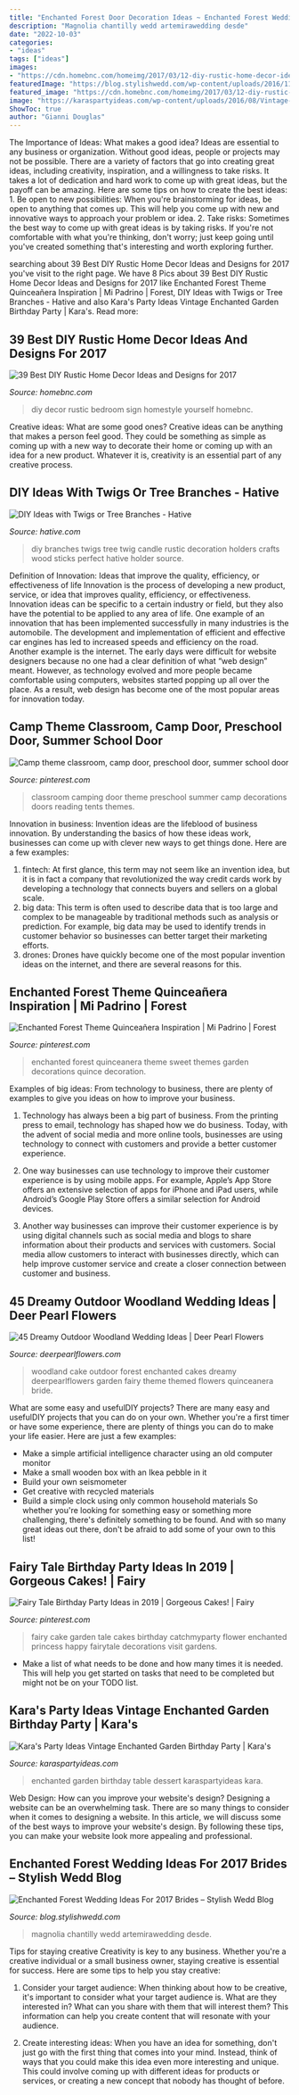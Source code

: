 ```yaml
---
title: "Enchanted Forest Door Decoration Ideas ~ Enchanted Forest Wedding Ideas For 2017 Brides – Stylish Wedd Blog"
description: "Magnolia chantilly wedd artemirawedding desde"
date: "2022-10-03"
categories:
- "ideas"
tags: ["ideas"]
images:
- "https://cdn.homebnc.com/homeimg/2017/03/12-diy-rustic-home-decor-ideas-homebnc.jpg"
featuredImage: "https://blog.stylishwedd.com/wp-content/uploads/2016/11/enchanted-forest-bridal-inspiration.jpg"
featured_image: "https://cdn.homebnc.com/homeimg/2017/03/12-diy-rustic-home-decor-ideas-homebnc.jpg"
image: "https://karaspartyideas.com/wp-content/uploads/2016/08/Vintage-Enchanted-Garden-Birthday-Party-via-Karas-Party-Ideas-KarasPartyIdeas.com32.jpeg"
ShowToc: true
author: "Gianni Douglas"
---
```



The Importance of Ideas: What makes a good idea?
Ideas are essential to any business or organization. Without good ideas, people or projects may not be possible. There are a variety of factors that go into creating great ideas, including creativity, inspiration, and a willingness to take risks. It takes a lot of dedication and hard work to come up with great ideas, but the payoff can be amazing. Here are some tips on how to create the best ideas: 1. Be open to new possibilities: When you're brainstorming for ideas, be open to anything that comes up. This will help you come up with new and innovative ways to approach your problem or idea. 2. Take risks: Sometimes the best way to come up with great ideas is by taking risks. If you're not comfortable with what you're thinking, don't worry; just keep going until you've created something that's interesting and worth exploring further. 
	

		
searching about 39 Best DIY Rustic Home Decor Ideas and Designs for 2017 you've visit to the right page. We have 8 Pics about 39 Best DIY Rustic Home Decor Ideas and Designs for 2017 like Enchanted Forest Theme Quinceañera Inspiration | Mi Padrino | Forest, DIY Ideas with Twigs or Tree Branches - Hative and also Kara&#039;s Party Ideas Vintage Enchanted Garden Birthday Party | Kara&#039;s. Read more:
		
    
## 39 Best DIY Rustic Home Decor Ideas And Designs For 2017

<img loading=lazy src="https://cdn.homebnc.com/homeimg/2017/03/12-diy-rustic-home-decor-ideas-homebnc.jpg" onerror="this.onerror=null;this.src='https://tse3.mm.bing.net/th?id=OIP.E_iR4c1FQae0nrpG9uEaYAHaLL&amp;pid=15.1';" alt="39 Best DIY Rustic Home Decor Ideas and Designs for 2017">

_Source: homebnc.com_

>diy decor rustic bedroom sign homestyle yourself homebnc. 

	

Creative ideas: What are some good ones?
Creative ideas can be anything that makes a person feel good. They could be something as simple as coming up with a new way to decorate their home or coming up with an idea for a new product. Whatever it is, creativity is an essential part of any creative process.

    
## DIY Ideas With Twigs Or Tree Branches - Hative

<img loading=lazy src="https://hative.com/wp-content/uploads/2015/01/twig-crafts/13-diy-ideas-with-twigs-sticks-tree-branches.jpg" onerror="this.onerror=null;this.src='https://tse1.mm.bing.net/th?id=OIP.NgmEvhkmdb31l81FokNigQHaLH&amp;pid=15.1';" alt="DIY Ideas with Twigs or Tree Branches - Hative">

_Source: hative.com_

>diy branches twigs tree twig candle rustic decoration holders crafts wood sticks perfect hative holder source. 

	

Definition of Innovation: Ideas that improve the quality, efficiency, or effectiveness of life
Innovation is the process of developing a new product, service, or idea that improves quality, efficiency, or effectiveness. Innovation ideas can be specific to a certain industry or field, but they also have the potential to be applied to any area of life. 
One example of an innovation that has been implemented successfully in many industries is the automobile. The development and implementation of efficient and effective car engines has led to increased speeds and efficiency on the road. Another example is the internet. The early days were difficult for website designers because no one had a clear definition of what “web design” meant. However, as technology evolved and more people became comfortable using computers, websites started popping up all over the place. As a result, web design has become one of the most popular areas for innovation today.

    
## Camp Theme Classroom, Camp Door, Preschool Door, Summer School Door

<img loading=lazy src="https://i.pinimg.com/736x/3e/cb/fd/3ecbfd1104ce8f567199f981395c9aa5.jpg" onerror="this.onerror=null;this.src='https://tse1.mm.bing.net/th?id=OIP.wvBq3GVnN9CWlm5Yii7tkQHaJ3&amp;pid=15.1';" alt="Camp theme classroom, camp door, preschool door, summer school door">

_Source: pinterest.com_

>classroom camping door theme preschool summer camp decorations doors reading tents themes. 

	

Innovation in business:
Invention ideas are the lifeblood of business innovation. By understanding the basics of how these ideas work, businesses can come up with clever new ways to get things done. Here are a few examples: 
1. fintech: At first glance, this term may not seem like an invention idea, but it is in fact a company that revolutionized the way credit cards work by developing a technology that connects buyers and sellers on a global scale.
2. big data: This term is often used to describe data that is too large and complex to be manageable by traditional methods such as analysis or prediction. For example, big data may be used to identify trends in customer behavior so businesses can better target their marketing efforts. 
3. drones: Drones have quickly become one of the most popular invention ideas on the internet, and there are several reasons for this.

    
## Enchanted Forest Theme Quinceañera Inspiration | Mi Padrino | Forest

<img loading=lazy src="https://i.pinimg.com/736x/a8/45/a6/a845a6a77bdce056ca627056a35173cc.jpg" onerror="this.onerror=null;this.src='https://tse4.mm.bing.net/th?id=OIP.s3WwyQCv_ZX2FN0ItmNxugHaHa&amp;pid=15.1';" alt="Enchanted Forest Theme Quinceañera Inspiration | Mi Padrino | Forest">

_Source: pinterest.com_

>enchanted forest quinceanera theme sweet themes garden decorations quince decoration. 

	

Examples of big ideas: From technology to business, there are plenty of examples to give you ideas on how to improve your business.
1. Technology has always been a big part of business. From the printing press to email, technology has shaped how we do business. Today, with the advent of social media and more online tools, businesses are using technology to connect with customers and provide a better customer experience.
2. One way businesses can use technology to improve their customer experience is by using mobile apps. For example, Apple’s App Store offers an extensive selection of apps for iPhone and iPad users, while Android’s Google Play Store offers a similar selection for Android devices.

3. Another way businesses can improve their customer experience is by using digital channels such as social media and blogs to share information about their products and services with customers. Social media allow customers to interact with businesses directly, which can help improve customer service and create a closer connection between customer and business.


    
## 45 Dreamy Outdoor Woodland Wedding Ideas | Deer Pearl Flowers

<img loading=lazy src="http://www.deerpearlflowers.com/wp-content/uploads/2015/04/enchanted-forest-wedding-cake-682x1024.jpg" onerror="this.onerror=null;this.src='https://tse2.mm.bing.net/th?id=OIP.2uzAP8KQTWkxWsKzK6F_pwHaLH&amp;pid=15.1';" alt="45 Dreamy Outdoor Woodland Wedding Ideas | Deer Pearl Flowers">

_Source: deerpearlflowers.com_

>woodland cake outdoor forest enchanted cakes dreamy deerpearlflowers garden fairy theme themed flowers quinceanera bride. 

	

What are some easy and usefulDIY projects?
There are many easy and usefulDIY projects that you can do on your own. Whether you're a first timer or have some experience, there are plenty of things you can do to make your life easier. Here are just a few examples: 
- Make a simple artificial intelligence character using an old computer monitor 
- Make a small wooden box with an Ikea pebble in it 
- Build your own seismometer 
- Get creative with recycled materials 
- Build a simple clock using only common household materials 
So whether you're looking for something easy or something more challenging, there's definitely something to be found. And with so many great ideas out there, don't be afraid to add some of your own to this list!

    
## Fairy Tale Birthday Party Ideas In 2019 | Gorgeous Cakes! | Fairy

<img loading=lazy src="https://i.pinimg.com/736x/f7/78/45/f7784540b0d31691a8693b05576ef973--fairy-garden-party-cake-fairy-tale-cake.jpg?b=t" onerror="this.onerror=null;this.src='https://tse3.mm.bing.net/th?id=OIP.oo-vUnvSLGXiKHAlChmsLgHaLG&amp;pid=15.1';" alt="Fairy Tale Birthday Party Ideas in 2019 | Gorgeous Cakes! | Fairy">

_Source: pinterest.com_

>fairy cake garden tale cakes birthday catchmyparty flower enchanted princess happy fairytale decorations visit gardens. 

	

- Make a list of what needs to be done and how many times it is needed. This will help you get started on tasks that need to be completed but might not be on your TODO list.

    
## Kara&#039;s Party Ideas Vintage Enchanted Garden Birthday Party | Kara&#039;s

<img loading=lazy src="https://karaspartyideas.com/wp-content/uploads/2016/08/Vintage-Enchanted-Garden-Birthday-Party-via-Karas-Party-Ideas-KarasPartyIdeas.com32.jpeg" onerror="this.onerror=null;this.src='https://tse2.mm.bing.net/th?id=OIP.ipi_QCYrWKTZFFPhxHpCgAHaLG&amp;pid=15.1';" alt="Kara&#039;s Party Ideas Vintage Enchanted Garden Birthday Party | Kara&#039;s">

_Source: karaspartyideas.com_

>enchanted garden birthday table dessert karaspartyideas kara. 

	

Web Design: How can you improve your website's design?
Designing a website can be an overwhelming task. There are so many things to consider when it comes to designing a website. In this article, we will discuss some of the best ways to improve your website's design. By following these tips, you can make your website look more appealing and professional.

    
## Enchanted Forest Wedding Ideas For 2017 Brides – Stylish Wedd Blog

<img loading=lazy src="https://blog.stylishwedd.com/wp-content/uploads/2016/11/enchanted-forest-bridal-inspiration.jpg" onerror="this.onerror=null;this.src='https://tse4.mm.bing.net/th?id=OIP.brWR3NfvlXH_SB6VoP2aKQHaJ8&amp;pid=15.1';" alt="Enchanted Forest Wedding Ideas For 2017 Brides – Stylish Wedd Blog">

_Source: blog.stylishwedd.com_

>magnolia chantilly wedd artemirawedding desde. 

	

Tips for staying creative
Creativity is key to any business. Whether you're a creative individual or a small business owner, staying creative is essential for success. Here are some tips to help you stay creative: 
1. Consider your target audience: When thinking about how to be creative, it's important to consider what your target audience is. What are they interested in? What can you share with them that will interest them? This information can help you create content that will resonate with your audience. 

2. Create interesting ideas: When you have an idea for something, don't just go with the first thing that comes into your mind. Instead, think of ways that you could make this idea even more interesting and unique. This could involve coming up with different ideas for products or services, or creating a new concept that nobody has thought of before. 


